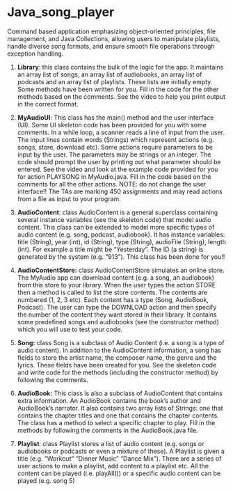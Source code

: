 # Java_song_player
Command based application emphasizing object-oriented principles, file management, and Java Collections, allowing users to manipulate playlists, handle diverse song formats, and ensure smooth file operations through exception handling.

1.	**Library**: this class contains the bulk of the logic for the app. It maintains an array list of songs, an array list of audiobooks, an array list of podcasts and an array list of playlists. These lists are initially empty. Some methods have been written for you. Fill in the code for the other methods based on the comments. See the video to help you print output in the correct format.

2.	**MyAudioUI**: This class has the main() method and the user interface (UI). Some UI skeleton code has been provided for you with some comments. In a while loop, a scanner reads a line of input from the user. The input lines contain words (Strings) which represent actions (e.g. songs, store, download etc). Some actions require parameters to be input by the user. The parameters may be strings or an integer. The code should prompt the user by printing out what parameter should be entered. See the video and look at the example code provided for you for action PLAYSONG in MyAudio.java. Fill in the code based on the comments for all the other actions. NOTE: do not change the user interface!! The TAs are marking 450 assignments and may read actions from a file as input to your program. 

3.	**AudioContent**: class AudioContent is a general superclass containing several instance variables (see the skeleton code) that model audio content. This class can be extended to model more specific types of audio content (e.g. song, podcast, audiobook). It has instance variables: title (String), year (int), id (String), type (String), audioFile (String), length (int). For example a title might be “Yesterday”. The ID (a string) is generated by the system (e.g. “913”). This class has been done for you!!

4.	**AudioContentStore:** class AudioContentStore simulates an online store. The MyAudio app can download content (e.g. a song, an audiobook) from this store to your library. When the user types the action STORE then a method is called to list the store contents. The contents are numbered (1, 2, 3 etc). Each content has a type (Song, AudioBook, Podcast). The user can type the DOWNLOAD action and then specify the number of the content they want stored in their library. It contains some predefined songs and audiobooks (see the constructor method) which you will use to test your code. 
 
5.	**Song:** class Song is a subclass of Audio Content (i.e. a song is a type of audio content). In addition to the AudioContent information, a song has fields to store the artist name, the composer name, the genre and the lyrics. These fields have been created for you. See the skeleton code and write code for the methods (including the constructor method) by following the comments.

6.	**AudioBook:** This class is also a subclass of AudioContent that contains extra information. An AudioBook contains the book’s author and AudioBook’s narrator. It also contains two array lists of Strings: one that contains the chapter titles and one that contains the chapter contents. The class has a method to select a specific chapter to play. Fill in the methods by following the comments in the AudioBook.java file.

7.	**Playlist**: class Playlist stores a list of audio content (e.g. songs or audiobooks or podcasts or even a mixture of these). A Playlist is given a title (e.g. “Workout” “Dinner Music” “Dance Mix”). There are a series of user actions to make a playlist, add content to a playlist etc. All the content can be played (i.e. playAll()) or a specific audio content can be played (e.g. song 5)
